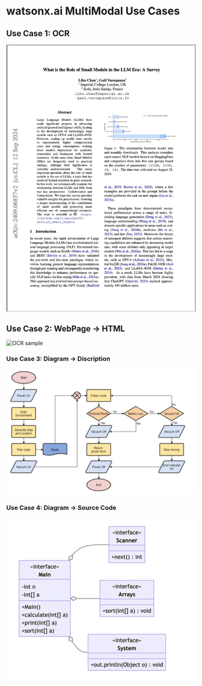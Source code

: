 # watsonx.ai MultiModal Use Cases

## Use Case 1: OCR

![OCR sample](examples/ocr_document.png)

## Use Case 2: WebPage -> HTML

![OCR sample](examples/webpage.png)

### Use Case 3: Diagram -> Discription

![OCR sample](examples/flowchart.png)

### Use Case 4: Diagram -> Source Code

![OCR sample](examples/classdiagram.png)